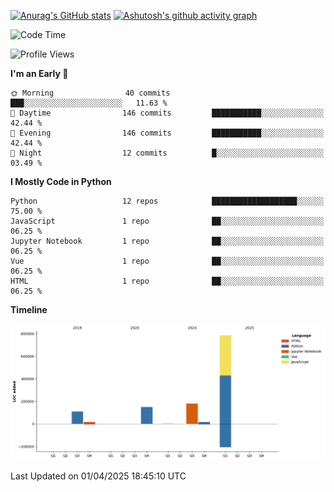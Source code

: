 

[![Anurag's GitHub stats](https://github-readme-stats.vercel.app/api?username=24mlight&show_icons=true&theme=buefy)](https://github.com/anuraghazra/github-readme-stats)
[![Ashutosh's github activity graph](https://github-readme-activity-graph.vercel.app/graph?username=24mlight&theme=tokyo-night)](https://github.com/ashutosh00710/github-readme-activity-graph)

<!--START_SECTION:waka-->
![Code Time](http://img.shields.io/badge/Code%20Time-160%20hrs-blue)

![Profile Views](http://img.shields.io/badge/Profile%20Views-307-blue)

**I'm an Early 🐤** 

```text
🌞 Morning                40 commits          ███░░░░░░░░░░░░░░░░░░░░░░   11.63 % 
🌆 Daytime                146 commits         ███████████░░░░░░░░░░░░░░   42.44 % 
🌃 Evening                146 commits         ███████████░░░░░░░░░░░░░░   42.44 % 
🌙 Night                  12 commits          █░░░░░░░░░░░░░░░░░░░░░░░░   03.49 % 
```


**I Mostly Code in Python** 

```text
Python                   12 repos            ███████████████████░░░░░░   75.00 % 
JavaScript               1 repo              ██░░░░░░░░░░░░░░░░░░░░░░░   06.25 % 
Jupyter Notebook         1 repo              ██░░░░░░░░░░░░░░░░░░░░░░░   06.25 % 
Vue                      1 repo              ██░░░░░░░░░░░░░░░░░░░░░░░   06.25 % 
HTML                     1 repo              ██░░░░░░░░░░░░░░░░░░░░░░░   06.25 % 
```



**Timeline**

![Lines of Code chart](https://raw.githubusercontent.com/24mlight/24mlight/main/assets/bar_graph.png)


 Last Updated on 01/04/2025 18:45:10 UTC
<!--END_SECTION:waka-->
